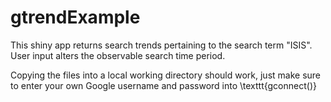 # gtrendExample

This shiny app returns search trends pertaining to the search term "ISIS". User input alters the observable search time period. 

Copying the files into a local working directory should work, just make sure to enter your own Google username and password into \texttt{gconnect()}
